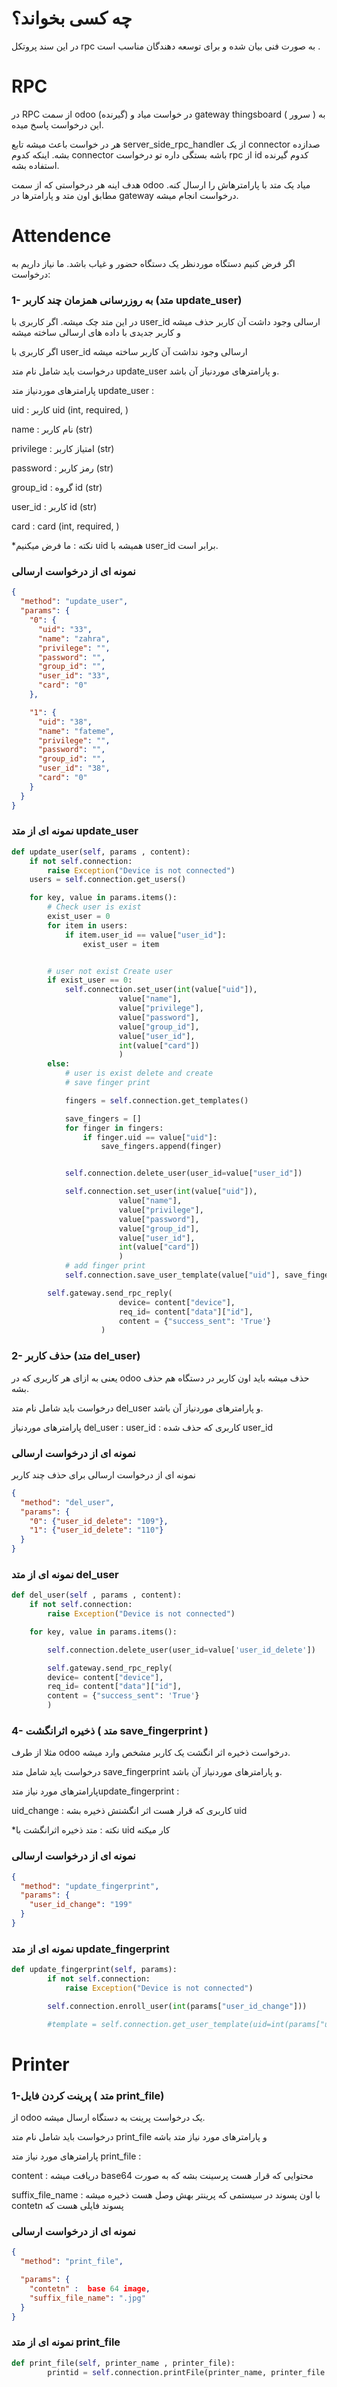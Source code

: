 # چه کسی بخواند؟

در این سند پروتکل rpc به صورت فنی بیان شده و برای توسعه دهندگان مناسب است .

# RPC

در RPC از سمت odoo (گیرنده) در خواست میاد و gateway thingsboard ( سرور ) به این درخواست
پاسخ میده.

هر در خواست باعث میشه تابع server_side_rpc_handler از یک connector صدازده بشه. اینکه
کدوم connector باشه بستگی داره تو درخواست rpc از id کدوم گیرنده استفاده بشه.

هدف اینه هر درخواستی که از سمت odoo میاد یک متد با پارامترهاش را ارسال کنه. مطابق اون
متد و پارامترها در gateway درخواست انجام میشه.

# Attendence

اگر فرض کنیم دستگاه موردنظر یک دستگاه حضور و غیاب باشد. ما نیاز داریم به درخواست:

### 1- به روزرسانی همزمان چند کاربر (متد update_user)

در این متد چک میشه. اگر کاربری با user_id ارسالی وجود داشت آن کاربر حذف میشه و کاربر
جدیدی با داده های ارسالی ساخته میشه

اگر کاربری با user_id ارسالی وجود نداشت آن کاربر ساخته میشه

درخواست باید شامل نام متد update_user و پارامترهای موردنیاز آن باشد.

پارامترهای موردنیاز متد update_user :

uid : کاربر uid (int, required, )

name : نام کاربر (str)

privilege : امتیاز کاربر (str)

password : رمز کاربر (str)

group_id : گروه id (str)

user_id : کاربر id (str)

card : card (int, required, )

\*نکته : ما فرض میکنیم uid همیشه با user_id برابر است.

### نمونه ای از درخواست ارسالی

```json
{
  "method": "update_user",
  "params": {
    "0": {
      "uid": "33",
      "name": "zahra",
      "privilege": "",
      "password": "",
      "group_id": "",
      "user_id": "33",
      "card": "0"
    },

    "1": {
      "uid": "38",
      "name": "fateme",
      "privilege": "",
      "password": "",
      "group_id": "",
      "user_id": "38",
      "card": "0"
    }
  }
}
```

### نمونه ای از متد update_user

```python
def update_user(self, params , content):
    if not self.connection:
        raise Exception("Device is not connected")
    users = self.connection.get_users()

    for key, value in params.items():
        # Check user is exist
        exist_user = 0
        for item in users:
            if item.user_id == value["user_id"]:
                exist_user = item


        # user not exist Create user
        if exist_user == 0:
            self.connection.set_user(int(value["uid"]),
                        value["name"],
                        value["privilege"],
                        value["password"],
                        value["group_id"],
                        value["user_id"],
                        int(value["card"])
                        )
        else:
            # user is exist delete and create
            # save finger print

            fingers = self.connection.get_templates()

            save_fingers = []
            for finger in fingers:
                if finger.uid == value["uid"]:
                    save_fingers.append(finger)


            self.connection.delete_user(user_id=value["user_id"])

            self.connection.set_user(int(value["uid"]),
                        value["name"],
                        value["privilege"],
                        value["password"],
                        value["group_id"],
                        value["user_id"],
                        int(value["card"])
                        )
            # add finger print
            self.connection.save_user_template(value["uid"], save_fingers)

        self.gateway.send_rpc_reply(
                        device= content["device"],
                        req_id= content["data"]["id"],
                        content = {"success_sent": 'True'}
                    )
```

### 2- حذف کاربر (متد del_user)

یعنی به ازای هر کاربری که در odoo حذف میشه باید اون کاربر در دستگاه هم حذف بشه.

درخواست باید شامل نام متد del_user و پارامترهای موردنیاز آن باشد.

پارامترهای موردنیاز del_user : user_id : کاربری که حذف شده user_id

### نمونه ای از درخواست ارسالی

نمونه ای از درخواست ارسالی برای حذف چند کاربر

```json
{
  "method": "del_user",
  "params": {
    "0": {"user_id_delete": "109"},
    "1": {"user_id_delete": "110"}
  }
}
```

### نمونه ای از متد del_user

```python
def del_user(self , params , content):
    if not self.connection:
        raise Exception("Device is not connected")

    for key, value in params.items():

        self.connection.delete_user(user_id=value['user_id_delete'])

        self.gateway.send_rpc_reply(
        device= content["device"],
        req_id= content["data"]["id"],
        content = {"success_sent": 'True'}
        )
```

### 4- ذخیره اثرانگشت ( متد save_fingerprint )

مثلا از طرف odoo درخواست ذخیره اثر انگشت یک کاربر مشخص وارد میشه.

درخواست باید شامل متد save_fingerprint و پارامترهای موردنیاز آن باشد.

پارامترهای مورد نیاز متدupdate_fingerprint :

uid_change : کاربری که قرار هست اثر انگشتش ذخیره بشه uid

\*نکته : متد ذخیره اثرانگشت با uid کار میکنه

### نمونه ای از درخواست ارسالی

```json
{
  "method": "update_fingerprint",
  "params": {
    "user_id_change": "199"
  }
}
```

### نمونه ای از متد update_fingerprint

```python
def update_fingerprint(self, params):
        if not self.connection:
            raise Exception("Device is not connected")

        self.connection.enroll_user(int(params["user_id_change"]))

        #template = self.connection.get_user_template(uid=int(params["user_id_change"]), temp_id=0)


```

# Printer

### 1-پرینت کردن فایل ( متد print_file)

از odoo یک درخواست پرینت به دستگاه ارسال میشه.

درخواست باید شامل نام متد print_file و پارامترهای مورد نیاز متد باشه

پارامترهای مورد نیاز متد print_file :

content : دریافت میشه base64 محتوایی که قرار هست پرسینت بشه که به صورت

suffix_file_name : با اون پسوند در سیستمی که پرینتر بهش وصل هست ذخیره میشه contetn پسوند
فایلی هست که

### نمونه ای از درخواست ارسالی

```json
{
  "method": "print_file",

  "params": {
    "contetn" :  base 64 image,
    "suffix_file_name": ".jpg"
  }
}
```

### نمونه ای از متد print_file

```python
def print_file(self, printer_name , printer_file):
        printid = self.connection.printFile(printer_name, printer_file ,'' , {})
```
